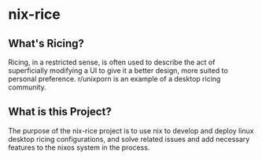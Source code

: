 # nix-rice

## What's Ricing?

Ricing, in a restricted sense, is often used to describe the act of superficially modifying a UI to give it a better design, more suited to personal preference. r/unixporn is an example of a desktop ricing community. 


## What is this Project?

The purpose of the nix-rice project is to use nix to develop and deploy linux desktop ricing configurations, and solve related issues and add necessary features to the nixos system in the process.


